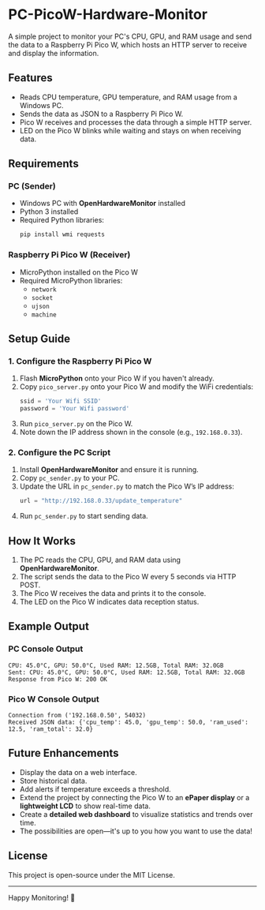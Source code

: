 # PC-PicoW-Hardware-Monitor

A simple project to monitor your PC's CPU, GPU, and RAM usage and send the data to a Raspberry Pi Pico W, which hosts an HTTP server to receive and display the information.

## Features
- Reads CPU temperature, GPU temperature, and RAM usage from a Windows PC.
- Sends the data as JSON to a Raspberry Pi Pico W.
- Pico W receives and processes the data through a simple HTTP server.
- LED on the Pico W blinks while waiting and stays on when receiving data.

## Requirements
### PC (Sender)
- Windows PC with **OpenHardwareMonitor** installed
- Python 3 installed
- Required Python libraries:
  ```sh
  pip install wmi requests
  ```

### Raspberry Pi Pico W (Receiver)
- MicroPython installed on the Pico W
- Required MicroPython libraries:
  - `network`
  - `socket`
  - `ujson`
  - `machine`

## Setup Guide

### 1. Configure the Raspberry Pi Pico W
1. Flash **MicroPython** onto your Pico W if you haven't already.
2. Copy `pico_server.py` onto your Pico W and modify the WiFi credentials:
   ```python
   ssid = 'Your Wifi SSID'
   password = 'Your Wifi password'
   ```
3. Run `pico_server.py` on the Pico W.
4. Note down the IP address shown in the console (e.g., `192.168.0.33`).

### 2. Configure the PC Script
1. Install **OpenHardwareMonitor** and ensure it is running.
2. Copy `pc_sender.py` to your PC.
3. Update the URL in `pc_sender.py` to match the Pico W’s IP address:
   ```python
   url = "http://192.168.0.33/update_temperature"
   ```
4. Run `pc_sender.py` to start sending data.

## How It Works
1. The PC reads the CPU, GPU, and RAM data using **OpenHardwareMonitor**.
2. The script sends the data to the Pico W every 5 seconds via HTTP POST.
3. The Pico W receives the data and prints it to the console.
4. The LED on the Pico W indicates data reception status.

## Example Output
### PC Console Output
```
CPU: 45.0°C, GPU: 50.0°C, Used RAM: 12.5GB, Total RAM: 32.0GB
Sent: CPU: 45.0°C, GPU: 50.0°C, Used RAM: 12.5GB, Total RAM: 32.0GB
Response from Pico W: 200 OK
```

### Pico W Console Output
```
Connection from ('192.168.0.50', 54032)
Received JSON data: {'cpu_temp': 45.0, 'gpu_temp': 50.0, 'ram_used': 12.5, 'ram_total': 32.0}
```

## Future Enhancements
- Display the data on a web interface.
- Store historical data.
- Add alerts if temperature exceeds a threshold.
- Extend the project by connecting the Pico W to an **ePaper display** or a **lightweight LCD** to show real-time data.
- Create a **detailed web dashboard** to visualize statistics and trends over time.
- The possibilities are open—it's up to you how you want to use the data!

## License
This project is open-source under the MIT License.

---
Happy Monitoring! 🚀

